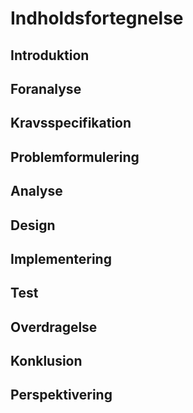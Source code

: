# Indholdsfortegnelse

## Introduktion
## Foranalyse
## Kravsspecifikation
## Problemformulering
## Analyse
## Design
## Implementering
## Test
## Overdragelse
## Konklusion
## Perspektivering
